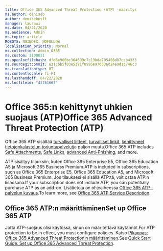 ```yaml
---
title: Office 365 Advanced Threat Protection (ATP) -määritys
ms.author: deniseb
author: denisebmsft
manager: laurawi
ms.date: 04/21/2020
ms.audience: Admin
ms.topic: article
ROBOTS: NOINDEX, NOFOLLOW
localization_priority: Normal
ms.collection: Admin_O365
ms.custom: 3100021
ms.openlocfilehash: dfd6e900bc364699c7c19bda795408d87ccb4333
ms.sourcegitcommit: 631cbb5f03e5371f0995e976536d24e9d13746c3
ms.translationtype: MT
ms.contentlocale: fi-FI
ms.lasthandoff: 04/22/2020
ms.locfileid: "43761667"
---
```

# <a name="office-365-advanced-threat-protection-atp"></a><span data-ttu-id="a6834-102">Office 365:n kehittynyt uhkien suojaus (ATP)</span><span class="sxs-lookup"><span data-stu-id="a6834-102">Office 365 Advanced Threat Protection (ATP)</span></span>

<span data-ttu-id="a6834-103">Office 365 ATP sisältää [turvalliset liitteet,](https://docs.microsoft.com/office365/securitycompliance/atp-safe-attachments) [turvalliset linkit,](https://docs.microsoft.com/office365/securitycompliance/atp-safe-links) [kehittyneet tietojenkalastelun torjuntapalvelut](https://docs.microsoft.com/office365/securitycompliance/atp-anti-phishing)ja paljon muuta.</span><span class="sxs-lookup"><span data-stu-id="a6834-103">Office 365 ATP includes [Safe Attachments](https://docs.microsoft.com/office365/securitycompliance/atp-safe-attachments), [Safe Links](https://docs.microsoft.com/office365/securitycompliance/atp-safe-links), [advanced Anti-Phishing](https://docs.microsoft.com/office365/securitycompliance/atp-anti-phishing), and more.</span></span> 

<span data-ttu-id="a6834-104">ATP sisältyy tilauksiin, kuten Office 365 Enterprise E5, Office 365 Education A5 ja Microsoft 365 Business Premium.</span><span class="sxs-lookup"><span data-stu-id="a6834-104">ATP is included in subscriptions, such as Office 365 Enterprise E5, Office 365 Education A5, and Microsoft 365 Business Premium.</span></span> <span data-ttu-id="a6834-105">Jos tilauksesi ei sisällä ATP:tä, voit ostaa ATP:n lisäosana.</span><span class="sxs-lookup"><span data-stu-id="a6834-105">If your subscription does not include ATP, you can potentially purchase ATP as an add-on.</span></span> <span data-ttu-id="a6834-106">Lisätietoja on ohjeaiheessa [Office 365 ATP -palvelun kuvaus](https://docs.microsoft.com/office365/servicedescriptions/office-365-advanced-threat-protection-service-description).</span><span class="sxs-lookup"><span data-stu-id="a6834-106">To learn more, see [Office 365 ATP Service Description](https://docs.microsoft.com/office365/servicedescriptions/office-365-advanced-threat-protection-service-description).</span></span>

## <a name="set-up-office-365-atp"></a><span data-ttu-id="a6834-107">Office 365 ATP:n määrittäminen</span><span class="sxs-lookup"><span data-stu-id="a6834-107">Set up Office 365 ATP</span></span>

<span data-ttu-id="a6834-108">Jotta ATP-suojaus olisi käytössä, sinun on määritettävä käytännöt.</span><span class="sxs-lookup"><span data-stu-id="a6834-108">For ATP protection to be in effect, you must configure policies.</span></span> <span data-ttu-id="a6834-109">Katso [Pikaopas: Office 365 Advanced Threat Protectionin määrittäminen](https://docs.microsoft.com/office365/securitycompliance/checklist-atp-setup).</span><span class="sxs-lookup"><span data-stu-id="a6834-109">See [Quick Start Guide: Set up Office 365 Advanced Threat Protection](https://docs.microsoft.com/office365/securitycompliance/checklist-atp-setup).</span></span>

